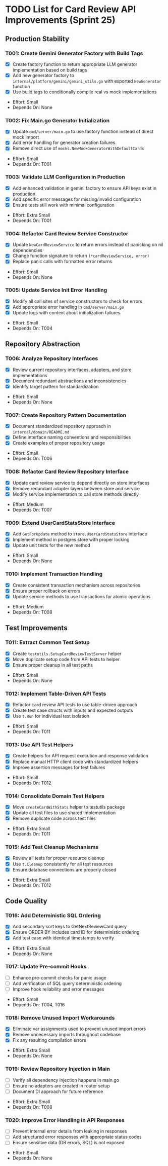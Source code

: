 # TODO List for Card Review API Improvements (Sprint 25)

## Production Stability

### T001: Create Gemini Generator Factory with Build Tags
- [x] Create factory function to return appropriate LLM generator implementation based on build tags
- [x] Add new generator factory to `internal/platform/gemini/gemini_utils.go` with exported `NewGenerator` function
- [x] Use build tags to conditionally compile real vs mock implementations
- Effort: Small
- Depends On: None

### T002: Fix Main.go Generator Initialization
- [x] Update `cmd/server/main.go` to use factory function instead of direct mock import
- [x] Add error handling for generator creation failures
- [x] Remove direct use of `mocks.NewMockGeneratorWithDefaultCards`
- Effort: Small
- Depends On: T001

### T003: Validate LLM Configuration in Production
- [x] Add enhanced validation in gemini factory to ensure API keys exist in production
- [x] Add specific error messages for missing/invalid configuration
- [x] Ensure tests still work with minimal configuration
- Effort: Extra Small
- Depends On: T001

### T004: Refactor Card Review Service Constructor
- [x] Update `NewCardReviewService` to return errors instead of panicking on nil dependencies
- [x] Change function signature to return `(*cardReviewService, error)`
- [x] Replace panic calls with formatted error returns
- Effort: Small
- Depends On: None

### T005: Update Service Init Error Handling
- [x] Modify all call sites of service constructors to check for errors
- [x] Add appropriate error handling in `cmd/server/main.go`
- [x] Update logs with context about initialization failures
- Effort: Small
- Depends On: T004

## Repository Abstraction

### T006: Analyze Repository Interfaces
- [x] Review current repository interfaces, adapters, and store implementations
- [x] Document redundant abstractions and inconsistencies
- [x] Identify target pattern for standardization
- Effort: Small
- Depends On: None

### T007: Create Repository Pattern Documentation
- [x] Document standardized repository approach in `internal/domain/README.md`
- [x] Define interface naming conventions and responsibilities
- [x] Create examples of proper repository usage
- Effort: Small
- Depends On: T006

### T008: Refactor Card Review Repository Interface
- [x] Update card review service to depend directly on store interfaces
- [x] Remove redundant adapter layers between store and service
- [x] Modify service implementation to call store methods directly
- Effort: Medium
- Depends On: T007

### T009: Extend UserCardStatsStore Interface
- [x] Add `GetForUpdate` method to `store.UserCardStatsStore` interface
- [x] Implement method in postgres store with proper locking
- [x] Update unit tests for the new method
- Effort: Small
- Depends On: None

### T010: Implement Transaction Handling
- [x] Create consistent transaction mechanism across repositories
- [x] Ensure proper rollback on errors
- [x] Update service methods to use transactions for atomic operations
- Effort: Medium
- Depends On: T008

## Test Improvements

### T011: Extract Common Test Setup
- [x] Create `testutils.SetupCardReviewTestServer` helper
- [x] Move duplicate setup code from API tests to helper
- [x] Ensure proper cleanup in all test paths
- Effort: Small
- Depends On: None

### T012: Implement Table-Driven API Tests
- [x] Refactor card review API tests to use table-driven approach
- [x] Create test case structs with inputs and expected outputs
- [x] Use `t.Run` for individual test isolation
- Effort: Small
- Depends On: T011

### T013: Use API Test Helpers
- [x] Create helpers for API request execution and response validation
- [x] Replace manual HTTP client code with standardized helpers
- [x] Improve assertion messages for test failures
- Effort: Small
- Depends On: T012

### T014: Consolidate Domain Test Helpers
- [x] Move `createCardWithStats` helper to testutils package
- [x] Update all test files to use shared implementation
- [x] Remove duplicate code across test files
- Effort: Extra Small
- Depends On: T011

### T015: Add Test Cleanup Mechanisms
- [x] Review all tests for proper resource cleanup
- [x] Use `t.Cleanup` consistently for all test resources
- [x] Ensure database connections are properly closed
- Effort: Extra Small
- Depends On: T012

## Code Quality

### T016: Add Deterministic SQL Ordering
- [x] Add secondary sort keys to GetNextReviewCard query
- [x] Ensure ORDER BY includes card ID for deterministic ordering
- [x] Add test case with identical timestamps to verify
- Effort: Extra Small
- Depends On: None

### T017: Update Pre-commit Hooks
- [  ] Enhance pre-commit checks for panic usage
- [  ] Add verification of SQL query deterministic ordering
- [  ] Improve hook reliability and error messages
- Effort: Small
- Depends On: T004, T016

### T018: Remove Unused Import Workarounds
- [x] Eliminate var assignments used to prevent unused import errors
- [x] Remove unnecessary imports throughout codebase
- [x] Fix any resulting compilation errors
- Effort: Extra Small
- Depends On: None

### T019: Review Repository Injection in Main
- [  ] Verify all dependency injection happens in main.go
- [  ] Ensure no adapters are created in router setup
- [  ] Document DI approach for future reference
- Effort: Extra Small
- Depends On: T008

### T020: Improve Error Handling in API Responses
- [  ] Prevent internal error details from leaking in responses
- [  ] Add structured error responses with appropriate status codes
- [  ] Ensure sensitive data (DB errors, SQL) is not exposed
- Effort: Small
- Depends On: None
